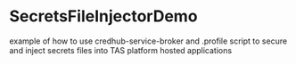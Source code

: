 # SecretsFileInjectorDemo
example of how to use credhub-service-broker and .profile script to secure and inject secrets files into TAS platform hosted applications
